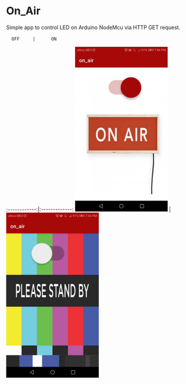 # On_Air

Simple app to control LED on Arduino NodeMcu via HTTP GET request.

      OFF     |      ON
:------------:|:-------------:
<img src="https://github.com/xicocana/On_Air/blob/main/on.jpg" alt="Your image title" width="250"/> | <img src="https://github.com/xicocana/On_Air/blob/main/off.jpg" alt="Your image title" width="250"/>

